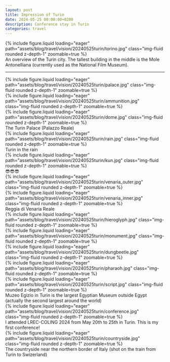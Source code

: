 ```yaml
---
layout: post
title: Impression of Turin
date: 2024-05-25 00:00:00+0200
description: Conference stay in Turin
categories: travel
---
```


<div class="col-sm mt-3 mt-md-0">
    {% include figure.liquid loading="eager" path="assets/blog/travel/vision/20240525turin/torino.jpg" class="img-fluid rounded z-depth-1" zoomable=true %}
</div>
An overview of the Turin city. The tallest building in the middle is the Mole Antonelliana (currently used as the National Film Museum).
<hr>


<div class="row mt-3">
    <div class="col-sm mt-3 mt-md-0">
        {% include figure.liquid loading="eager" path="assets/blog/travel/vision/20240525turin/palace.jpg" class="img-fluid rounded z-depth-1" zoomable=true %}
    </div>
</div>
<div class="row mt-3">
    <div class="col-sm mt-3 mt-md-0">
        {% include figure.liquid loading="eager" path="assets/blog/travel/vision/20240525turin/ammunition.jpg" class="img-fluid rounded z-depth-1" zoomable=true %}
    </div>
</div>
<div class="row mt-3">
    <div class="col-sm mt-3 mt-md-0">
        {% include figure.liquid loading="eager" path="assets/blog/travel/vision/20240525turin/dome.jpg" class="img-fluid rounded z-depth-1" zoomable=true %}
    </div>
</div>
<div class="caption">
    The Turin Palace (Palazzo Reale)
</div>


<div class="row mt-3">
    <div class="col-sm mt-3 mt-md-0">
        {% include figure.liquid loading="eager" path="assets/blog/travel/vision/20240525turin/rain.jpg" class="img-fluid rounded z-depth-1" zoomable=true %}
    </div>
</div>
<div class="caption">
    Turin in the rain
</div>


<div class="row mt-3">
    <div class="col-sm mt-3 mt-md-0">
        {% include figure.liquid loading="eager" path="assets/blog/travel/vision/20240525turin/kun.jpg" class="img-fluid rounded z-depth-1" zoomable=true %}
    </div>
</div>
<div class="caption">
    😎😎😎
</div>


<div class="row mt-3">
    <div class="col-sm mt-3 mt-md-0">
        {% include figure.liquid loading="eager" path="assets/blog/travel/vision/20240525turin/venaria_outer.jpg" class="img-fluid rounded z-depth-1" zoomable=true %}
    </div>
    <div class="col-sm mt-3 mt-md-0">
        {% include figure.liquid loading="eager" path="assets/blog/travel/vision/20240525turin/venaria_inner.jpg" class="img-fluid rounded z-depth-1" zoomable=true %}
    </div>
</div>
<div class="caption">
    Reggia di Venaria Reale
</div>


<div class="row mt-3">
    <div class="col-sm mt-3 mt-md-0">
        {% include figure.liquid loading="eager" path="assets/blog/travel/vision/20240525turin/hieroglyph.jpg" class="img-fluid rounded z-depth-1" zoomable=true %}
    </div>
</div>
<div class="row mt-3">
    <div class="col-sm mt-3 mt-md-0">
        {% include figure.liquid loading="eager" path="assets/blog/travel/vision/20240525turin/monument.jpg" class="img-fluid rounded z-depth-1" zoomable=true %}
    </div>
    <div class="col-sm mt-3 mt-md-0">
        {% include figure.liquid loading="eager" path="assets/blog/travel/vision/20240525turin/dungbeetle.jpg" class="img-fluid rounded z-depth-1" zoomable=true %}
    </div>
</div>
<div class="row mt-3">
    <div class="col-sm mt-3 mt-md-0">
        {% include figure.liquid loading="eager" path="assets/blog/travel/vision/20240525turin/pharaoh.jpg" class="img-fluid rounded z-depth-1" zoomable=true %}
    </div>
</div>
<div class="row mt-3">
    <div class="col-sm mt-3 mt-md-0">
        {% include figure.liquid loading="eager" path="assets/blog/travel/vision/20240525turin/script.jpg" class="img-fluid rounded z-depth-1" zoomable=true %}
    </div>
</div>
<div class="caption">
    Muzeo Egizio in Turin is the largest Egyptian Museum outside Egypt (actually the second largest around the world)
</div>


<div class="row mt-3">
    <div class="col-sm mt-3 mt-md-0">
        {% include figure.liquid loading="eager" path="assets/blog/travel/vision/20240525turin/conference.jpg" class="img-fluid rounded z-depth-1" zoomable=true %}
    </div>
</div>
<div class="caption">
    I attended LREC-COLING 2024 from May 20th to 25th in Turin. This is my first conference!
</div>


<div class="row mt-3">
    <div class="col-sm mt-3 mt-md-0">
        {% include figure.liquid loading="eager" path="assets/blog/travel/vision/20240525turin/countryside.jpg" class="img-fluid rounded z-depth-1" zoomable=true %}
    </div>
</div>
<div class="caption">
    The countryside near the northern border of Italy (shot on the train from Turin to Swizerland)
</div>